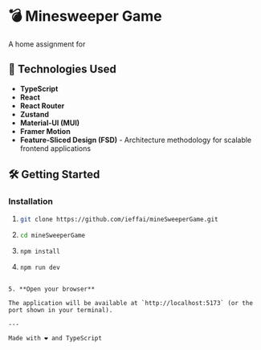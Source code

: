# 💣 Minesweeper Game

A home assignment for

## 🚀 Technologies Used

- **TypeScript**
- **React**
- **React Router**
- **Zustand**
- **Material-UI (MUI)**
- **Framer Motion**
- **Feature-Sliced Design (FSD)** - Architecture methodology for scalable frontend applications

## 🛠️ Getting Started

### Installation

1. ```bash
   git clone https://github.com/ieffai/mineSweeperGame.git
   ```

2. ```bash
   cd mineSweeperGame
   ```

3. ```bash
   npm install
   ```

4. ```bash
   npm run dev
   ```

```

5. **Open your browser**

The application will be available at `http://localhost:5173` (or the port shown in your terminal).

---

Made with ❤️ and TypeScript
```

